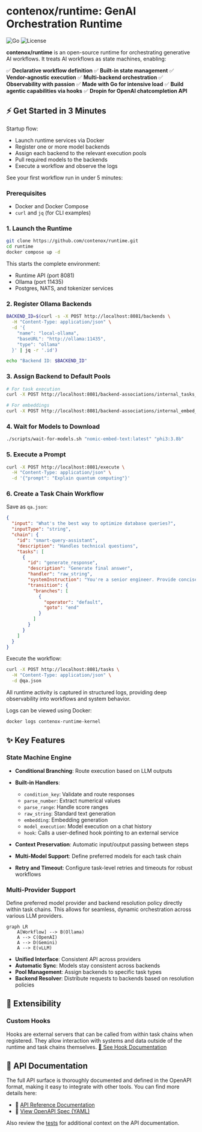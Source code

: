 # contenox/runtime: GenAI Orchestration Runtime

![Go](https://img.shields.io/badge/Go-1.24+-00ADD8?logo=go)
![License](https://img.shields.io/badge/License-Apache%202.0-blue.svg)

**contenox/runtime** is an open-source runtime for orchestrating generative AI workflows. It treats AI workflows as state machines, enabling:

✅ **Declarative workflow definition**
✅ **Built-in state management**
✅ **Vendor-agnostic execution**
✅ **Multi-backend orchestration**
✅ **Observability with passion**
✅ **Made with Go for intensive load**
✅ **Build agentic capabilities via hooks**
✅ **Dropin for OpenAI chatcompletion API**

## ⚡ Get Started in 3 Minutes

Startup flow:

* Launch runtime services via Docker
* Register one or more model backends
* Assign each backend to the relevant execution pools
* Pull required models to the backends
* Execute a workflow and observe the logs

See your first workflow run in under 5 minutes:

### Prerequisites

* Docker and Docker Compose
* `curl` and `jq` (for CLI examples)

### 1. Launch the Runtime

```bash
git clone https://github.com/contenox/runtime.git
cd runtime
docker compose up -d
```

This starts the complete environment:

* Runtime API (port 8081)
* Ollama (port 11435)
* Postgres, NATS, and tokenizer services

### 2. Register Ollama Backends

```bash
BACKEND_ID=$(curl -s -X POST http://localhost:8081/backends \
  -H "Content-Type: application/json" \
  -d '{
    "name": "local-ollama",
    "baseURL": "http://ollama:11435",
    "type": "ollama"
  }' | jq -r '.id')

echo "Backend ID: $BACKEND_ID"
```

### 3. Assign Backend to Default Pools

```bash
# For task execution
curl -X POST http://localhost:8081/backend-associations/internal_tasks_pool/backends/$BACKEND_ID

# For embeddings
curl -X POST http://localhost:8081/backend-associations/internal_embed_pool/backends/$BACKEND_ID
```

### 4. Wait for Models to Download

```bash
./scripts/wait-for-models.sh "nomic-embed-text:latest" "phi3:3.8b"
```

### 5. Execute a Prompt

```bash
curl -X POST http://localhost:8081/execute \
  -H "Content-Type: application/json" \
  -d '{"prompt": "Explain quantum computing"}'
```

### 6. Create a Task Chain Workflow

Save as `qa.json`:

```json
{
  "input": "What's the best way to optimize database queries?",
  "inputType": "string",
  "chain": {
    "id": "smart-query-assistant",
    "description": "Handles technical questions",
    "tasks": [
      {
        "id": "generate_response",
        "description": "Generate final answer",
        "handler": "raw_string",
        "systemInstruction": "You're a senior engineer. Provide concise, professional answers to technical questions.",
        "transition": {
          "branches": [
            {
              "operator": "default",
              "goto": "end"
            }
          ]
        }
      }
    ]
  }
}
```

Execute the workflow:

```bash
curl -X POST http://localhost:8081/tasks \
  -H "Content-Type: application/json" \
  -d @qa.json
```

All runtime activity is captured in structured logs, providing deep observability into workflows and system behavior.

Logs can be viewed using Docker:

```bash
docker logs contenox-runtime-kernel
```

## ✨ Key Features

### State Machine Engine

* **Conditional Branching**: Route execution based on LLM outputs
* **Built-in Handlers**:

  * `condition_key`: Validate and route responses
  * `parse_number`: Extract numerical values
  * `parse_range`: Handle score ranges
  * `raw_string`: Standard text generation
  * `embedding`: Embedding generation
  * `model_execution`: Model execution on a chat history
  * `hook`: Calls a user-defined hook pointing to an external service
* **Context Preservation**: Automatic input/output passing between steps
* **Multi-Model Support**: Define preferred models for each task chain
* **Retry and Timeout**: Configure task-level retries and timeouts for robust workflows

### Multi-Provider Support

Define preferred model provider and backend resolution policy directly within task chains. This allows for seamless, dynamic orchestration across various LLM providers.

```mermaid
graph LR
    A[Workflow] --> B(Ollama)
    A --> C(OpenAI)
    A --> D(Gemini)
    A --> E(vLLM)
```

* **Unified Interface**: Consistent API across providers
* **Automatic Sync**: Models stay consistent across backends
* **Pool Management**: Assign backends to specific task types
* **Backend Resolver**: Distribute requests to backends based on resolution policies

## 🧩 Extensibility

### Custom Hooks

Hooks are external servers that can be called from within task chains when registered.
They allow interaction with systems and data outside of the runtime and task chains themselves.
[🔗 See Hook Documentation](./docs/hooks.md)

## 📘 API Documentation

The full API surface is thoroughly documented and defined in the OpenAPI format, making it easy to integrate with other tools. You can find more details here:

* 🔗 [API Reference Documentation](./docs/api-reference.md)
* 🔗 [View OpenAPI Spec (YAML)](./docs/openapi.yaml)

Also review the [tests](./apitests) for additional context on the API documentation.
